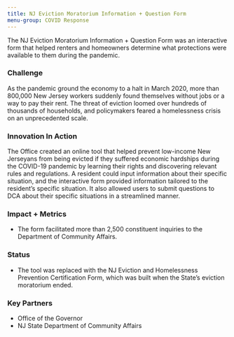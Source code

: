 ```yaml
---
title: NJ Eviction Moratorium Information + Question Form
menu-group: COVID Response
---
```


The NJ Eviction Moratorium Information + Question Form was an interactive form that helped renters and homeowners determine what protections were available to them during the pandemic.

### Challenge

As the pandemic ground the economy to a halt in March 2020, more than 800,000 New Jersey workers suddenly found themselves without jobs or a way to pay their rent. The threat of eviction loomed over hundreds of thousands of households, and policymakers feared a homelessness crisis on an unprecedented scale.

### Innovation In Action

The Office created an online tool that helped prevent low-income New Jerseyans from being evicted if they suffered economic hardships during the COVID-19 pandemic by learning their rights and discovering relevant rules and regulations. A resident could input information about their specific situation, and the interactive form provided information tailored to the resident’s specific situation. It also allowed users to submit questions to DCA about their specific situations in a streamlined manner.

### Impact + Metrics

-   The form facilitated more than 2,500 constituent inquiries to the Department of Community Affairs.

### Status

-   The tool was replaced with the NJ Eviction and Homelessness Prevention Certification Form, which was built when the State’s eviction moratorium ended.

### Key Partners

-   Office of the Governor
-   NJ State Department of Community Affairs
